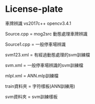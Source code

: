 # License-plate
車牌辨識 vs2017c++ opencv3.4.1
 
Source.cpp = mog2src 動態處理車牌辨識

Source1.cpp = 一般停車場辨識

svm123.xml = 有經過動態處理的svm訓練檔

svm.xml = 一般停車場辨識的svm訓練檔

mlpl.xml = ANN.mlp訓練檔

train資料夾 = 字符樣板(ANN訓練用)

svm資料夾 = svm訓練樣板

